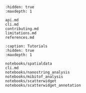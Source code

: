 ```{include} ../README.md

```

```{toctree}
:hidden: true
:maxdepth: 1

api.md
cli.md
contributing.md
limitations.md
references.md
```

```{toctree}
:caption: Tutorials
:hidden: true
:maxdepth: 1

notebooks/spatialdata
cli.md
notebooks/nanostring_analysis
notebooks/mibitof_analysis
notebooks/scatterwidget
notebooks/scatterwidget_annotation
```
